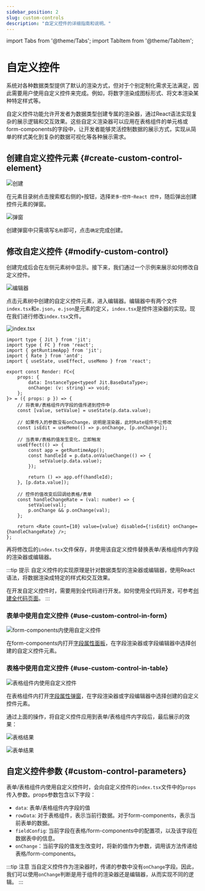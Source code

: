 ```yaml
---
sidebar_position: 2
slug: custom-controls
description: "自定义控件的详细指南和说明。"
---
```


import Tabs from '@theme/Tabs';
import TabItem from '@theme/TabItem';

# 自定义控件
系统对各种数据类型提供了默认的渲染方式，但对于个别定制化需求无法满足，因此需要用户使用自定义控件来完成。例如，将数字渲染成图标形式、将文本渲染某种特定样式等。

自定义控件功能允许开发者为数据类型创建专属的渲染器，通过React语法实现复杂的展示逻辑和交互效果。这些自定义渲染器可以应用在表格组件的单元格或form-components的字段中，让开发者能够灵活控制数据的展示方式，实现从简单的样式美化到复杂的数据可视化等各种展示需求。

## 创建自定义控件元素 {#create-custom-control-element}
![创建](./img/2/create.png)

在元素目录树点击搜索框右侧的`+`按钮，选择`更多`-`控件`-`React 控件`，随后弹出创建控件元素的弹窗。

![弹窗](./img/2/popup.png)

创建弹窗中只需填写`名称`即可，点击`确定`完成创建。

## 修改自定义控件 {#modify-custom-control}
创建完成后会在左侧元素树中显示。接下来，我们通过一个示例来展示如何修改自定义控件。

![编辑器](./img/2/editor.png)

点击元素树中创建的自定义控件元素，进入编辑器。编辑器中有两个文件`index.tsx`和`e.json`，`e.json`是元素的定义，`index.tsx`是控件渲染器的实现。现在我们进行修改`index.tsx`文件。

![index.tsx](./img/2/react_2025-08-29_14-01-42.png)

<Tabs>
  <TabItem value="index" label="index.tsx" default>

```tsx
import type { Jit } from 'jit';
import type { FC } from 'react';
import { getRuntimeApp} from 'jit';
import { Rate } from 'antd';
import { useState, useEffect, useMemo } from 'react';

export const Render: FC<{
    props: {
        data: InstanceType<typeof Jit.BaseDataType>;
        onChange: (v: string) => void;
    };
}> = ({ props: p }) => {
    // 将表单/表格组件内字段的值传递到控件中
    const [value, setValue] = useState(p.data.value);

    // 如果传入的参数没有onChange，说明是渲染器，此时Rate组件不让修改
    const isEdit = useMemo(() => p.onChange, [p.onChange]);

    // 当表单/表格的值发生变化，立即触发
    useEffect(() => {
        const app = getRuntimeApp();
        const handleId = p.data.onValueChange(() => {
            setValue(p.data.value);
        });

        return () => app.off(handleId);
    }, [p.data.value]);

    // 控件的值改变后回调给表格/表单
    const handleChangeRate = (val: number) => {
        setValue(val);
        p.onChange && p.onChange(val);
    };

    return <Rate count={10} value={value} disabled={!isEdit} onChange={handleChangeRate} />;
};
```

  </TabItem>
</Tabs>

再将修改后的`index.tsx`文件保存，并使用该自定义控件替换表单/表格组件内字段的渲染器或编辑器。

:::tip 提示
自定义控件的实现原理是针对数据类型的渲染器或编辑器，使用React语法，将数据渲染成特定的样式和交互效果。

在开发自定义控件时，需要用到全代码进行开发。如何使用全代码开发，可参考[创建全代码页面](../shell-and-page/full-code-page-development#creating-react-full-code-pages)。
:::

### 表单中使用自定义控件 {#use-custom-control-in-form}
![form-components内使用自定义控件](./img/2/react_2025-08-29_10-22-41.png)

在form-components内打开[字段属性面板](../using-functional-components-in-pages/form-components#basic-configuration-and-item-management)，在字段渲染器或字段编辑器中选择创建的自定义控件元素。

### 表格中使用自定义控件 {#use-custom-control-in-table}
![表格组件内使用自定义控件](./img/2/react_2025-08-29_10-32-26.png)

在表格组件内打开[字段属性弹窗](../using-functional-components-in-pages/table-components#configure-field-attributes)，在字段渲染器或字段编辑器中选择创建的自定义控件元素。

通过上面的操作，将自定义控件应用到表单/表格组件内字段后，最后展示的效果：

![表格结果](./img/2/react_2025-08-29_14-04-36.png)

![表单结果](./img/2/react_2025-08-29_14-05-20.png)

## 自定义控件参数 {#custom-control-parameters}
表单/表格组件内使用自定义控件时，会向自定义控件的`index.tsx`文件中的`props`传入参数。props参数包含以下字段：
- `data`: 表单/表格组件内字段的值
- `rowData`: 对于表格组件，表示当前行数据。对于form-components，表示当前表单的数据。
- `fieldConfig`:  当前字段在表格/form-components中的配置项，以及该字段在数据表中的信息。
- `onChange`：当前字段的值发生改变时，将新的值作为参数，调用该方法传递给表格/form-components。

:::tip 注意
当自定义控件作为渲染器时，传递的参数中没有`onChange`字段。因此，我们可以使用`onChange`判断是用于组件的渲染器还是编辑器，从而实现不同的逻辑。
:::

